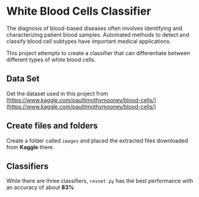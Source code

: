 # White Blood Cells Classifier

The diagnosis of blood-based diseases often involves identifying and characterizing patient blood samples. Automated methods to detect and classify blood cell subtypes have important medical applications.

This project attempts to create a classifier that can differentiate between different types of white blood cells.



## Data Set

Get the dataset used in this project from [https://www.kaggle.com/paultimothymooney/blood-cells/](https://www.kaggle.com/paultimothymooney/blood-cells/)

## Create files and folders

Create a folder called  `images` and placed the extracted files downloaded from **Kaggle** there.


## Classifiers
While there are three classifiers, `resnet.py` has the best performance with an accuracy of about **83%**